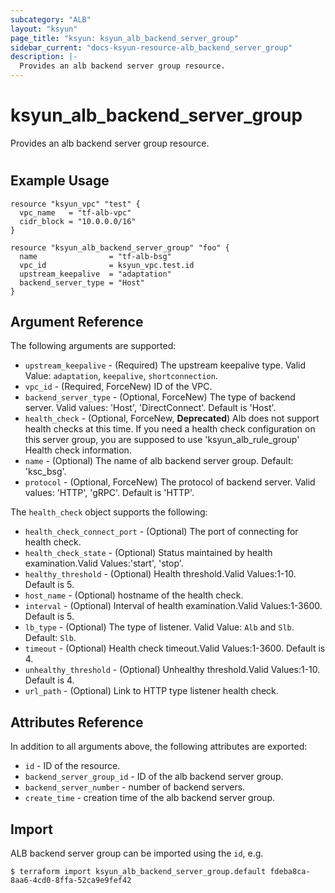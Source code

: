 ```yaml
---
subcategory: "ALB"
layout: "ksyun"
page_title: "ksyun: ksyun_alb_backend_server_group"
sidebar_current: "docs-ksyun-resource-alb_backend_server_group"
description: |-
  Provides an alb backend server group resource.
---
```


# ksyun_alb_backend_server_group

Provides an alb backend server group resource.

#

## Example Usage

```hcl
resource "ksyun_vpc" "test" {
  vpc_name   = "tf-alb-vpc"
  cidr_block = "10.0.0.0/16"
}

resource "ksyun_alb_backend_server_group" "foo" {
  name                = "tf-alb-bsg"
  vpc_id              = ksyun_vpc.test.id
  upstream_keepalive  = "adaptation"
  backend_server_type = "Host"
}
```

## Argument Reference

The following arguments are supported:

* `upstream_keepalive` - (Required) The upstream keepalive type. Valid Value: `adaptation`, `keepalive`, `shortconnection`.
* `vpc_id` - (Required, ForceNew) ID of the VPC.
* `backend_server_type` - (Optional, ForceNew) The type of backend server. Valid values: 'Host', 'DirectConnect'. Default is 'Host'.
* `health_check` - (Optional, ForceNew, **Deprecated**) Alb does not support health checks at this time. If you need a health check configuration on this server group, you are supposed to use 'ksyun_alb_rule_group' Health check information.
* `name` - (Optional) The name of alb backend server group. Default: 'ksc_bsg'.
* `protocol` - (Optional, ForceNew) The protocol of backend server. Valid values: 'HTTP', 'gRPC'. Default is 'HTTP'.

The `health_check` object supports the following:

* `health_check_connect_port` - (Optional) The port of connecting for health check.
* `health_check_state` - (Optional) Status maintained by health examination.Valid Values:'start', 'stop'.
* `healthy_threshold` - (Optional) Health threshold.Valid Values:1-10. Default is 5.
* `host_name` - (Optional) hostname of the health check.
* `interval` - (Optional) Interval of health examination.Valid Values:1-3600. Default is 5.
* `lb_type` - (Optional) The type of listener. Valid Value: `Alb` and `Slb`. Default: `Slb`.
* `timeout` - (Optional) Health check timeout.Valid Values:1-3600. Default is 4.
* `unhealthy_threshold` - (Optional) Unhealthy threshold.Valid Values:1-10. Default is 4.
* `url_path` - (Optional) Link to HTTP type listener health check.

## Attributes Reference

In addition to all arguments above, the following attributes are exported:

* `id` - ID of the resource.
* `backend_server_group_id` - ID of the alb backend server group.
* `backend_server_number` - number of backend servers.
* `create_time` - creation time of the alb backend server group.


## Import

ALB backend server group can be imported using the `id`, e.g.

```
$ terraform import ksyun_alb_backend_server_group.default fdeba8ca-8aa6-4cd0-8ffa-52ca9e9fef42
```

